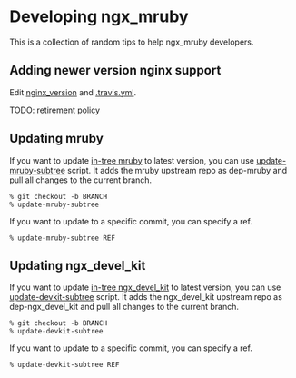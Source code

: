 # Developing ngx_mruby

This is a collection of random tips to help ngx_mruby developers.

## Adding newer version nginx support

Edit [nginx_version](../nginx_version) and [.travis.yml](../.travis.yml).

TODO: retirement policy

## Updating mruby

If you want to update [in-tree mruby](../mruby) to latest version, you can use [update-mruby-subtree](../update-mruby-subtree) script. It adds the mruby upstream repo as dep-mruby and pull all changes to the current branch.

```
% git checkout -b BRANCH
% update-mruby-subtree
```

If you want to update to a specific commit, you can specify a ref.

```
% update-mruby-subtree REF
```

## Updating ngx_devel_kit

If you want to update [in-tree ngx_devel_kit](../dependence/ngx_devel_kit) to latest version, you can use [update-devkit-subtree](../update-devkit-subtree) script. It adds the ngx_devel_kit upstream repo as dep-ngx_devel_kit and pull all changes to the current branch.

```
% git checkout -b BRANCH
% update-devkit-subtree
```

If you want to update to a specific commit, you can specify a ref.

```
% update-devkit-subtree REF
```

